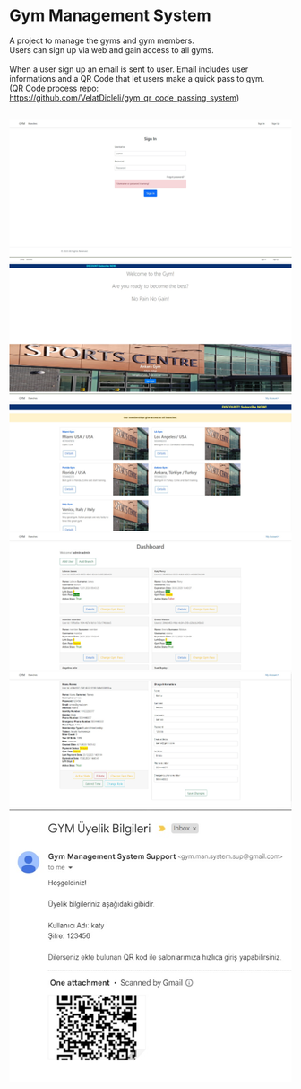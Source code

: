 # Gym Management System

A project to manage the gyms and gym members.<br>
Users can sign up via web and gain access to all gyms.<br><br>
When a user sign up an email is sent to user. Email includes user informations and a QR Code that let users make a quick pass to gym.<br>
(QR Code process repo: https://github.com/VelatDicleli/gym_qr_code_passing_system)<br><br>

<div style="text-align: center;">
  <img src="./Images/signin.jpg"></img>
  <img src="./Images/mainpage.jpg"></img>
  <img src="./Images/branches.jpg"></img>
  <img src="./Images/dashboard.jpg"></img>
  <img src="./Images/userinfo.jpg"></img>
  <img src="./Images/email.jpg"></img>
</div>

